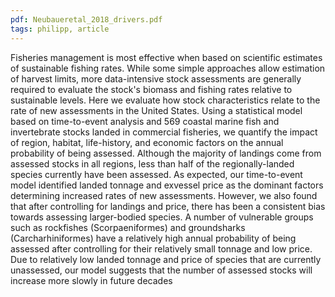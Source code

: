 ```yaml
---
pdf: Neubaueretal_2018_drivers.pdf
tags: philipp, article
---
```


Fisheries management is most effective when based on scientific estimates of sustainable
fishing rates. While some simple approaches allow estimation of harvest limits, more data-intensive
stock assessments are generally required to evaluate the stock's biomass and
fishing rates relative to sustainable levels. Here we evaluate how stock characteristics relate
to the rate of new assessments in the United States. Using a statistical model based on
time-to-event analysis and 569 coastal marine fish and invertebrate stocks landed in commercial
fisheries, we quantify the impact of region, habitat, life-history, and economic factors
on the annual probability of being assessed. Although the majority of landings come from
assessed stocks in all regions, less than half of the regionally-landed species currently have
been assessed. As expected, our time-to-event model identified landed tonnage and exvessel
price as the dominant factors determining increased rates of new assessments. However,
we also found that after controlling for landings and price, there has been a consistent
bias towards assessing larger-bodied species. A number of vulnerable groups such as rockfishes
(Scorpaeniformes) and groundsharks (Carcharhiniformes) have a relatively high
annual probability of being assessed after controlling for their relatively small tonnage and
low price. Due to relatively low landed tonnage and price of species that are currently unassessed,
our model suggests that the number of assessed stocks will increase more slowly
in future decades
